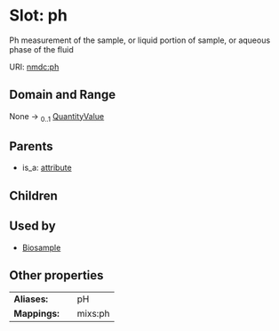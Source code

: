
# Slot: ph


Ph measurement of the sample, or liquid portion of sample, or aqueous phase of the fluid

URI: [nmdc:ph](https://microbiomedata/meta/ph)


## Domain and Range

None &#8594;  <sub>0..1</sub> [QuantityValue](QuantityValue.md)

## Parents

 *  is_a: [attribute](attribute.md)

## Children


## Used by

 * [Biosample](Biosample.md)

## Other properties

|  |  |  |
| --- | --- | --- |
| **Aliases:** | | pH |
| **Mappings:** | | mixs:ph |

